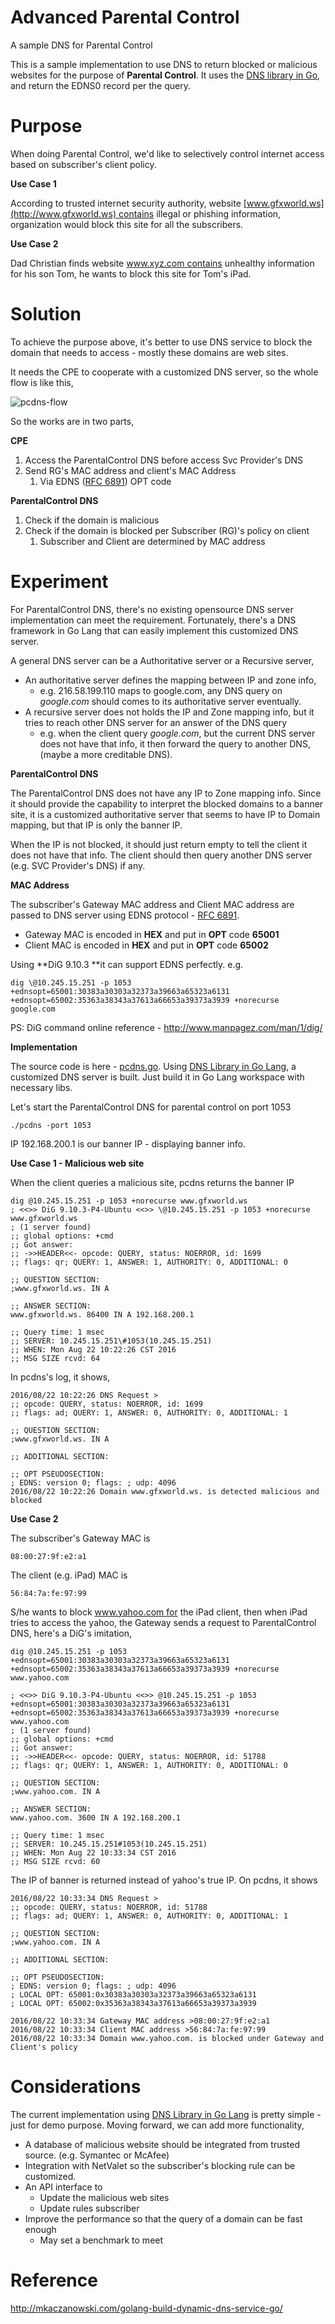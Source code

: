Advanced Parental Control
=========================

A sample DNS for Parental Control

This is a sample implementation to use DNS to return blocked or malicious websites for the purpose of **Parental Control**. It uses the [DNS library in Go](https://github.com/miekg/dns), and return the EDNS0 record per the query.

Purpose
=======

When doing Parental Control, we'd like to selectively control internet access
based on subscriber's client policy.

**Use Case 1**

According to trusted internet security authority,
website [www.gfxworld.ws](http://www.gfxworld.ws) contains illegal or phishing
information, organization would block this site for all the subscribers.

**Use Case 2**

Dad Christian finds website www.xyz.com contains unhealthy information for his
son Tom, he wants to block this site for Tom's iPad.

Solution
========

To achieve the purpose above, it's better to use DNS service to block the domain
that needs to access - mostly these domains are web sites.

It needs the CPE to cooperate with a customized DNS server, so the whole flow is
like this,

![pcdns-flow](advanced-parental-control.png)

So the works are in two parts,

**CPE**

1.  Access the ParentalControl DNS before access Svc Provider's DNS
2.  Send RG's MAC address and client's MAC Address
    1.  Via EDNS ([RFC 6891](https://tools.ietf.org/html/rfc6891)) OPT code

**ParentalControl DNS**

1.  Check if the domain is malicious
2.  Check if the domain is blocked per Subscriber (RG)'s policy on client
    1.  Subscriber and Client are determined by MAC address

Experiment
==========

For ParentalControl DNS, there's no existing opensource DNS server implementation can meet
the requirement. Fortunately, there's a DNS framework in Go Lang that can easily
implement this customized DNS server.

A general DNS server can be a Authoritative server or a Recursive server,
-   An authoritative server defines the mapping between IP and zone info,
    -   e.g. 216.58.199.110 maps to google.com, any DNS query on *google.com*
        should comes to its authoritative server eventually.
-   A recursive server does not holds the IP and Zone mapping info, but it tries
    to reach other DNS server for an answer of the DNS query
    -   e.g. when the client query *google.com*, but the current DNS server does
        not have that info, it then forward the query to another DNS, (maybe a
        more creditable DNS).

**ParentalControl DNS**

The ParentalControl DNS does not have any IP to Zone mapping info. Since it should provide
the capability to interpret the blocked domains to a banner site, it is a
customized authoritative server that seems to have IP to Domain mapping, but
that IP is only the banner IP.

When the IP is not blocked, it should just return empty to tell the client it
does not have that info. The client should then query another DNS server (e.g.
SVC Provider's DNS) if any.

**MAC Address**

The subscriber's Gateway MAC address and Client MAC address are passed to DNS
server using EDNS protocol - [RFC 6891](https://tools.ietf.org/html/rfc6891).
-   Gateway MAC is encoded in **HEX** and put in **OPT** code **65001**
-   Client MAC is encoded in **HEX** and put in **OPT** code **65002**

Using **DiG 9.10.3 **it can support EDNS perfectly. e.g.
```
dig \@10.245.15.251 -p 1053 +ednsopt=65001:30383a30303a32373a39663a65323a6131
+ednsopt=65002:35363a38343a37613a66653a39373a3939 +norecurse google.com
```
PS: DiG command online reference - <http://www.manpagez.com/man/1/dig/>

**Implementation**

The source code is here
- [pcdns.go](pcdns.go).
Using [DNS Library in Go Lang](https://github.com/miekg/dns), a customized DNS
server is built. Just build it in Go Lang workspace with necessary libs.

Let's start the ParentalControl DNS for parental control on port 1053
```
./pcdns -port 1053
```
IP 192.168.200.1 is our banner IP - displaying banner info.

**Use Case 1 - Malicious web site**

When the client queries a malicious site, pcdns returns the banner IP
```
dig @10.245.15.251 -p 1053 +norecurse www.gfxworld.ws
; <<>> DiG 9.10.3-P4-Ubuntu <<>> \@10.245.15.251 -p 1053 +norecurse www.gfxworld.ws
; (1 server found)
;; global options: +cmd
;; Got answer:
;; ->>HEADER<<- opcode: QUERY, status: NOERROR, id: 1699
;; flags: qr; QUERY: 1, ANSWER: 1, AUTHORITY: 0, ADDITIONAL: 0

;; QUESTION SECTION:
;www.gfxworld.ws. IN A

;; ANSWER SECTION:
www.gfxworld.ws. 86400 IN A 192.168.200.1

;; Query time: 1 msec
;; SERVER: 10.245.15.251\#1053(10.245.15.251)
;; WHEN: Mon Aug 22 10:22:26 CST 2016
;; MSG SIZE rcvd: 64
```
In pcdns's log, it shows,
```
2016/08/22 10:22:26 DNS Request >
;; opcode: QUERY, status: NOERROR, id: 1699
;; flags: ad; QUERY: 1, ANSWER: 0, AUTHORITY: 0, ADDITIONAL: 1

;; QUESTION SECTION:
;www.gfxworld.ws. IN A

;; ADDITIONAL SECTION:

;; OPT PSEUDOSECTION:
; EDNS: version 0; flags: ; udp: 4096
2016/08/22 10:22:26 Domain www.gfxworld.ws. is detected malicious and blocked
```
**Use Case 2**

The subscriber's Gateway MAC is 
```
08:00:27:9f:e2:a1
```
The client (e.g. iPad) MAC is
```
56:84:7a:fe:97:99
```
S/he wants to block www.yahoo.com for the iPad client, then when iPad tries to
access the yahoo, the Gateway sends a request to ParentalControl DNS, here's a DiG's
imitation,
```
dig @10.245.15.251 -p 1053 +ednsopt=65001:30383a30303a32373a39663a65323a6131 +ednsopt=65002:35363a38343a37613a66653a39373a3939 +norecurse www.yahoo.com

; <<>> DiG 9.10.3-P4-Ubuntu <<>> @10.245.15.251 -p 1053 +ednsopt=65001:30383a30303a32373a39663a65323a6131 +ednsopt=65002:35363a38343a37613a66653a39373a3939 +norecurse www.yahoo.com
; (1 server found)
;; global options: +cmd
;; Got answer:
;; ->>HEADER<<- opcode: QUERY, status: NOERROR, id: 51788
;; flags: qr; QUERY: 1, ANSWER: 1, AUTHORITY: 0, ADDITIONAL: 0

;; QUESTION SECTION:
;www.yahoo.com. IN A

;; ANSWER SECTION:
www.yahoo.com. 3600 IN A 192.168.200.1

;; Query time: 1 msec
;; SERVER: 10.245.15.251#1053(10.245.15.251)
;; WHEN: Mon Aug 22 10:33:34 CST 2016
;; MSG SIZE rcvd: 60
```
The IP of banner is returned instead of yahoo's true IP. On pcdns, it shows
```
2016/08/22 10:33:34 DNS Request >
;; opcode: QUERY, status: NOERROR, id: 51788
;; flags: ad; QUERY: 1, ANSWER: 0, AUTHORITY: 0, ADDITIONAL: 1

;; QUESTION SECTION:
;www.yahoo.com. IN A

;; ADDITIONAL SECTION:

;; OPT PSEUDOSECTION:
; EDNS: version 0; flags: ; udp: 4096
; LOCAL OPT: 65001:0x30383a30303a32373a39663a65323a6131
; LOCAL OPT: 65002:0x35363a38343a37613a66653a39373a3939

2016/08/22 10:33:34 Gateway MAC address >08:00:27:9f:e2:a1
2016/08/22 10:33:34 Client MAC address >56:84:7a:fe:97:99
2016/08/22 10:33:34 Domain www.yahoo.com. is blocked under Gateway and Client's policy
```

Considerations
==============

The current implementation using [DNS Library in Go
Lang](https://github.com/miekg/dns) is pretty simple - just for demo purpose.
Moving forward, we can add more functionality,

-   A database of malicious website should be integrated from trusted source.
    (e.g. Symantec or McAfee)
-   Integration with NetValet so the subscriber's blocking rule can be
    customized.
-   An API interface to
    -   Update the malicious web sites
    -   Update rules subscriber
-   Improve the performance so that the query of a domain can be fast enough
    -   May set a benchmark to meet

Reference
=========
http://mkaczanowski.com/golang-build-dynamic-dns-service-go/
